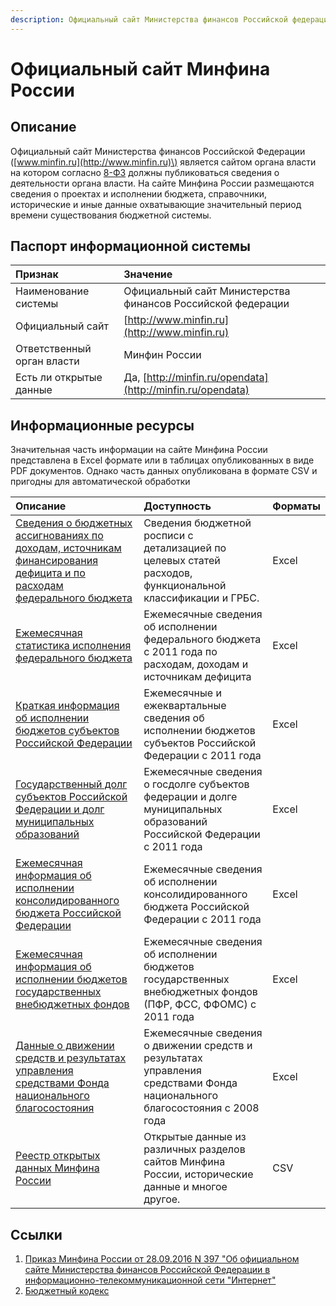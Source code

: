 ```yaml
---
description: Официальный сайт Министерства финансов Российской федерации www.minfin.ru
---
```


# Официальный сайт Минфина России

## Описание

Официальный сайт Министерства финансов Российской Федерации \([www.minfin.ru](http://www.minfin.ru)\) является сайтом органа власти на котором согласно [8-ФЗ](../../howto/howtostart/8fz.md) должны публиковаться сведения о деятельности органа власти. На сайте Минфина России размещаются сведения о проектах и исполнении бюджета, справочники, исторические и иные данные охватывающие значительный период времени существования бюджетной системы. 

## Паспорт информационной системы

| Признак | Значение |
| :--- | :--- |
| Наименование системы | Официальный сайт Министерства финансов Российской федерации  |
| Официальный сайт | [http://www.minfin.ru](http://www.minfin.ru) |
| Ответственный орган власти | Минфин России |
| Есть ли открытые данные | Да, [http://minfin.ru/opendata](http://minfin.ru/opendata) |

## Информационные ресурсы

Значительная часть информации на сайте Минфина России представлена в Excel формате или в таблицах опубликованных в виде PDF документов. Однако часть данных опубликована в формате CSV и пригодны для автоматической обработки

| Описание | Доступность | Форматы |
| :--- | :--- | :--- |
| [Сведения о бюджетных ассигнованиях по доходам, источникам финансирования дефицита и по расходам федерального бюджета](https://www.minfin.ru/ru/perfomance/budget/federal_budget/) | Сведения бюджетной росписи с детализацией по целевых статей расходов, функциональной классификации и ГРБС. | Excel |
| [Ежемесячная статистика исполнения федерального бюджета](https://www.minfin.ru/ru/statistics/fedbud/) | Ежемесячные сведения об исполнении федерального бюджета с 2011 года по расходам, доходам и источникам дефицита | Excel |
| [Краткая информация об исполнении бюджетов субъектов Российской Федерации](https://www.minfin.ru/ru/statistics/subbud/#) | Ежемесячные и ежеквартальные сведения об исполнении бюджетов субъектов Российской Федерации с 2011 года | Excel |
| [Государственный долг субъектов Российской Федерации и долг муниципальных образований](https://www.minfin.ru/ru/statistics/subbud/sub_debt/) | Ежемесячные  сведения о госдолге субъектов федерации и долге муниципальных образований Российской Федерации с 2011 года | Excel |
| [Ежемесячная информация об исполнении консолидированного бюджета Российской Федерации](https://www.minfin.ru/ru/statistics/conbud/execute/#) | Ежемесячные  сведения об исполнении консолидированного бюджета Российской Федерации с 2011 года | Excel |
| [Ежемесячная информация об исполнении бюджетов государственных внебюджетных фондов](https://www.minfin.ru/ru/statistics/outbud/execute/) | Ежемесячные  сведения об исполнении бюджетов государственных внебюджетных фондов \(ПФР, ФСС, ФФОМС\) с 2011 года | Excel |
| [Данные о движении средств и результатах управления средствами Фонда национального благосостояния](https://www.minfin.ru/ru/statistics/fonds/) | Ежемесячные  сведения о движении средств и результатах управления средствами Фонда национального благосостояния с 2008 года | Excel |
| [Реестр открытых данных Минфина России](https://www.minfin.ru/ru/opendata/) | Открытые данные из различных разделов сайтов Минфина России, исторические данные и многое другое. | CSV |

## Ссылки

1. [Приказ Минфина России от 28.09.2016 N 397 "Об официальном сайте Министерства финансов Российской Федерации в информационно-телекоммуникационной сети "Интернет"](http://www.consultant.ru/document/cons_doc_LAW_205267/e16aa0ed4f8e30ab07706d052daadaf44732ab3d/)
2. [Бюджетный кодекс](../../howto/howtostart/budkodeks.md)

